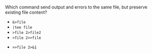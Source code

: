 Which command send output and errors to the same file, but preserve existing file content?

* `&>file`
* `|tee file`
* `>file 2>file2`
* `>file 2>>file`
+ `>>file 2>&1` 
